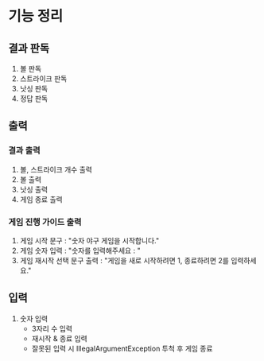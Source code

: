 # 기능 정리

## 결과 판독
1. 볼 판독
2. 스트라이크 판독
3. 낫싱 판독
4. 정답 판독

## 출력
### 결과 출력
1. 볼, 스트라이크 개수 출력
2. 볼 출력
3. 낫싱 출력
4. 게임 종료 출력
### 게임 진행 가이드 출력
1. 게임 시작 문구 : "숫자 야구 게임을 시작합니다."
2. 게임 숫자 입력 : "숫자를 입력해주세요 : "
3. 게임 재시작 선택 문구 출력 : "게임을 새로 시작하려면 1, 종료하려면 2를 입력하세요."
## 입력
1. 숫자 입력
    - 3자리 수 입력
    - 재시작 & 종료 입력
    - 잘못된 입력 시 IllegalArgumentException 투척 후 게임 종료